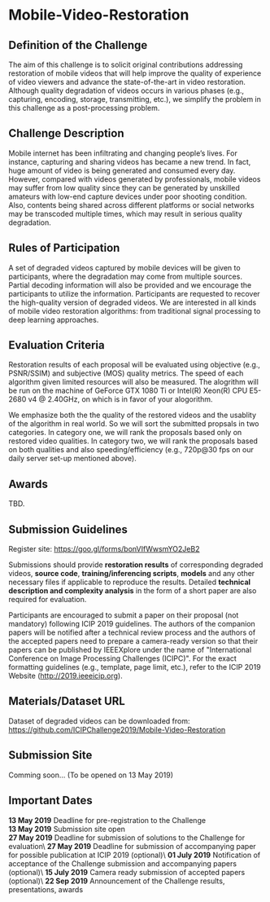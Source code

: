 # Mobile-Video-Restoration


## Definition of the Challenge
 
The aim of this challenge is to solicit original contributions addressing restoration of mobile videos that will help improve the quality of experience of video viewers and advance the state-of-the-art in video restoration. Although quality degradation of videos occurs in various phases (e.g., capturing, encoding, storage, transmitting, etc.), we simplify the problem in this challenge as a post-processing problem. 

## Challenge Description

Mobile internet has been infiltrating and changing people’s lives. For instance, capturing and sharing videos has became a new trend. In fact, huge amount of video is being generated and consumed every day. However, compared with videos generated by professionals, mobile videos may suffer from low quality since they can be generated by unskilled amateurs with low-end capture devices under poor shooting condition. Also, contents being shared across different platforms or social networks may be transcoded multiple times, which may result in serious quality degradation.


## Rules of Participation
 
A set of degraded videos captured by mobile devices will be given to participants, where the degradation may come from multiple sources. Partial decoding information will also be provided and we encourage the participants to utilize the information. Participants are requested to recover the high-quality version of degraded videos. We are interested in all kinds of mobile video restoration algorithms: from traditional signal processing to deep learning approaches.


## Evaluation Criteria
 
Restoration results of each proposal will be evaluated using objective (e.g., PSNR/SSIM) and subjective (MOS) quality metrics. The speed of each algorithm given limited resources will also be measured. The alogrithm will be run on the machine of GeForce GTX 1080 Ti or Intel(R) Xeon(R) CPU E5-2680 v4 @ 2.40GHz, on which is in favor of your alogorithm.

We emphasize both the the quality of the restored videos and the usablity of the algorithm in real world. So we will sort the submitted propsals in two categories. In category one, we will rank the proposals based only on restored video qualities. In category two, we will rank the proposals based on both qualities and also speeding/efficiency (e.g., 720p@30 fps on our daily server set-up mentioned above).

## Awards
 
TBD.
 
## Submission Guidelines
 
Register site: https://goo.gl/forms/bonVIfWwsmYO2JeB2
 
Submissions should provide **restoration results** of corresponding degraded videos, **source code**, **training/inferencing scripts**, **models** and any other necessary files if applicable to reproduce the results. Detailed **technical description and complexity analysis** in the form of a short paper are also required for evaluation.

Participants are encouraged to submit a paper on their proposal (not mandatory) following ICIP 2019 guidelines. The authors of the companion papers will be notified after a technical review process and the authors of the accepted papers need to prepare a camera-ready version so that their papers can be published by IEEEXplore under the name of "International Conference on Image Processing Challenges (ICIPC)". For the exact formatting guidelines (e.g., template, page limit, etc.), refer to the ICIP 2019 Website (http://2019.ieeeicip.org).

## Materials/Dataset URL
Dataset of degraded videos can be downloaded from: https://github.com/ICIPChallenge2019/Mobile-Video-Restoration
 
## Submission Site
Comming soon... (To be opened on 13 May 2019)

## Important Dates
 **13 May 2019**   Deadline for pre-registration to the Challenge\
 **13 May 2019**   Submission site open\
 **27 May 2019**   Deadline for submission of solutions to the Challenge for evaluation\ 
 **27 May 2019**   Deadline for submission of accompanying paper for possible publication at ICIP 2019 (optional)\ 
 **01 July 2019**  Notification of acceptance of the Challenge submission and accompanying papers (optional)\ 
 **15 July 2019**  Camera ready submission of accepted papers (optional)\ 
 **22 Sep 2019**   Announcement of the Challenge results, presentations, awards 

